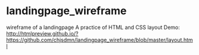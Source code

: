 # landingpage_wireframe
wireframe of a landingpage
A practice of HTML and CSS layout
Demo: http://htmlpreview.github.io/?https://github.com/chjsdmn/landingpage_wireframe/blob/master/layout.html
